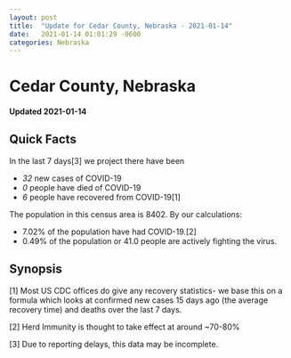 ```yaml
---
layout: post
title:  "Update for Cedar County, Nebraska - 2021-01-14"
date:   2021-01-14 01:01:29 -0600
categories: Nebraska
---
```


# Cedar County, Nebraska
#### Updated 2021-01-14

## Quick Facts

In the last 7 days[3] we project there have been
- *32* new cases of COVID-19
- *0* people have died of COVID-19
- *6* people have recovered from COVID-19[1]

The population in this census area is 8402. By our calculations:
- 7.02% of the population have had COVID-19.[2]
- 0.49% of the population or 41.0 people are actively fighting the virus.

## Synopsis




[1] Most US CDC offices do give any recovery statistics- we base this on a formula which looks at confirmed new cases
15 days ago (the average recovery time) and deaths over the last 7 days.

[2] Herd Immunity is thought to take effect at around ~70-80%

[3] Due to reporting delays, this data may be incomplete.
 
    
